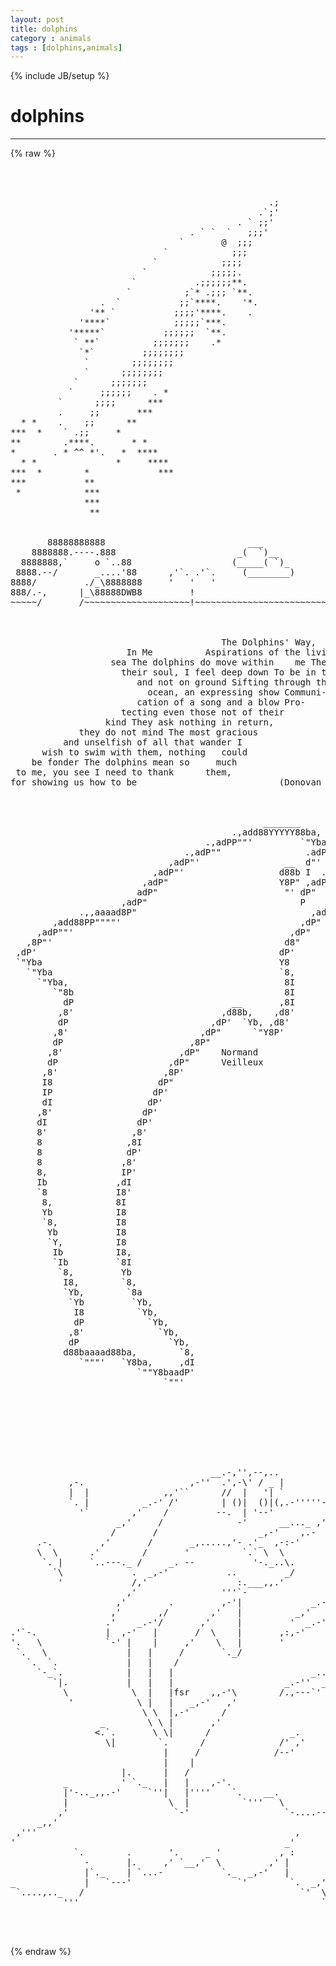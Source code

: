 ```yaml
---
layout: post
title: dolphins
category : animals
tags : [dolphins,animals]
---
```

{% include JB/setup %}
# dolphins
---
{% raw %}
<pre>



                                                 .;    
                                               .`;&#039;   
                                           . ` ;;&#039;   
                                  . ` `  `   ;;;&#039;   
                                `       @  ;;;     
                             `            ;;;   
                           `            ;;;;     
                         `            ;;;;;.    
                       `           .;;;;;;**.  
                      `          ;`* .;;; `**.     
                 .  `           ;;`****.    &#039;*.   
               &#039;** `           ;;;;&#039;****.    .   
             &#039;****`            ;;;;;`***.       
           &#039;*****`           ;;;;;;  `**.   
            ` **`          ;;;;;;;    .*  
             `*`         ;;;;;;;;        
              `        ;;;;;;;;         
              `      ;;;;;;;;         
            `      ;;;;;;;           
           `     ;;;;;;    . *             
         `      ;;;;      ***             
         .     ;;       ***            
  * *    .    ;;      **           
***  *    ` .;;     *              
**        .****.       * *                      
*       . * ^^ *&#039;.   *  ****                 
  * *               *     ****         
***  *        *             ***     
***           **                   
 *            ***                 
              ***        
               **     


       88888888888                           ___
    8888888.----.888                       _(  `)__
  8888888,`     o `..88                   (_____( `)_
 8888.--/       _....&#039;88      ,&#039;`. .&#039;`.     (________)
8888/         ./_\8888888     &#039;   &#039;   &#039;
888/.-,      |_\88888DWB8         !
~~~~~/       /~~~~~~~~~~~~~~~~~~~~!~~~~~~~~~~~~~~~~~~~~~~~~~



                                        The Dolphins&#039; Way,
                      In Me          Aspirations of the living
                   sea The dolphins do move within    me The aura of
                     their soul, I feel deep down To be in the water
                        and not on ground Sifting through the
                          ocean, an expressing show Communi-
                        cation of a song and a blow Pro-
                     tecting even those not of their
                  kind They ask nothing in return,
             they do not mind The most gracious
          and unselfish of all that wander I
      wish to swim with them, nothing   could
    be fonder The dolphins mean so     much
 to me, you see I need to thank      them,
for showing us how to be                           (Donovan 1997)



                                                _______
                                          .,add88YYYYY88ba,
                                     .,adPP&quot;&quot;&#039;         `&quot;Yba___,aaadYPPba,
                                 .,adP&quot;&quot;                .adP&quot;&quot;&quot;&quot;&#039;     .,Y8b
                              ,adP&quot;&#039;                __  d&quot;&#039;     .,ad8P&quot;&quot;Y8I
                           ,adP&quot;&#039;                  d88b I  .,adP&quot;&quot;&#039;   ,d8I&#039;
                         ,adP&quot;                     Y8P&quot; ,adP&quot;&#039;    .,adP&quot;&#039;
                        adP&quot;                        &quot;&#039; dP&quot;     ,adP&quot;&quot;&#039;
                     ,adP&quot;                             P    ,adP&quot;&#039;
             .,,aaaad8P&quot;                                 ,adP&quot;
        ,add88PP&quot;&quot;&quot;&quot;&#039;                                  ,dP&quot;
     ,adP&quot;&quot;&#039;                                         ,dP&quot;
   ,8P&quot;&#039;                                            d8&quot;
 ,dP&#039;                                              dP&#039;
 `&quot;Yba                                             Y8
   `&quot;Yba                                           `8,
     `&quot;Yba,                                         8I
        `&quot;8b                                        8I
          dP                              __       ,8I
         ,8&#039;                            ,d88b,    ,d8&#039;
         dP                           ,dP&#039;  `Yb, ,d8&#039;
        ,8&#039;                         ,dP&quot;      `&quot;Y8P&#039;
        dP                        ,8P&quot;
       ,8&#039;                      ,dP&quot;    Normand
       dP                     ,dP&quot;      Veilleux
      ,8&#039;                    ,8P&#039;
      I8                    dP&quot;
      IP                   dP&#039;
      dI                  dP&#039;
     ,8&#039;                 dP&#039;
     dI                 dP&#039;
     8&#039;                ,8&#039;
     8                ,8I
     8                dP&#039;
     8               ,8&#039;
     8,              IP&#039;
     Ib             ,dI
     `8             I8&#039;
      8,            8I
      Yb            I8
      `8,           I8
       Yb           I8
       `Y,          I8
        Ib          I8,
        `Ib         `8I
         `8,         Yb
          I8,        `8,
          `Yb,        `8a
           `Yb         `Yb,
            I8          `Yb,
            dP            `Yb,
           ,8&#039;              `Yb,
           dP                 `Yb,
          d88baaaad88ba,        `8,
             `&quot;&quot;&quot;&#039;   `Y8ba,     ,dI
                        `&quot;&quot;Y8baadP&#039;
                             `&quot;&quot;&#039;




                                                                ,.
                                                               /  \
                                                              /..-&#039;
                                                             .&#039;
                                      __.-,&#039;&#039;,--,..
           ,-.                    ,-&#039;&#039;  .&#039;,-\&#039; / _ |
           |  |              ,,&#039;``      //  |   &#039;| `
           `. |          _.-&#039; /&#039;        | ()|  ()|(,.-&#039;&#039;&#039;&#039;&#039;-.
             &#039;`        ,&#039;    /         --.  | &#039;--&#039;          /
                    _,&#039;     /              -&#039;      __..._ ,&#039;
                   /       /                   _,-&#039;    ,.-
     .-.         ,&#039;       /       _,.....,&#039;- .&#039;_  ,-:-&#039;
     \  \      .&#039;        /       &#039;          `.` \  \
      `. |     `..---._ /     _. --           &#039;-._..\.
        `\             .  _,-&#039;           ..         _/             _
         &#039;             /,&#039;                 :.___,,.&#039;            ,-&#039; |
                      ,&#039;                &#039;&#039;&#039;`-                ,,&#039;   /
                    ,&#039;        .         ,-&#039;|             _.-&#039;    ,&#039;
                   ,&#039;       ,/        ,&#039;   |          _,&#039;    _.-&#039;
                  .&#039;    _.-&#039;/       ,&#039;     |         &#039;  _.-&#039;&#039;
.&#039;`-.             |  ,-&#039;   |       /  \    |       ,:,-&#039;
&#039;.   \            `-&#039; |    |     ,&#039;    \   |       &#039;
 `.   \               |   |     /       `._/
   `.  `.             |   |    /
     `-_`.            |   |   |                          _..&#039;
        `|.           |   |   |                     _.-&#039;&#039;  _/
          \            \  |   |fsr    ,,-&#039;\        /.,---`&#039;
           &#039;            \ |   |   _,-&#039;   ,&#039;
                         \ \  |,-&#039;      /
                 _        \ \ |       ,&#039;
                &lt;.`.       \ \|      /               _.
                  \|        `.      /              /&#039; ,&#039;
                             |     /              /--&#039;
                             |    |
                     |.      |   /
          _          &#039; `._   |   |    ,-&#039;.
          |&#039;-.._,,.-&#039;     `&#039;&#039;|   |&#039;&#039;&#039;&#039;    `.    __.
          |                   \  |          `&#039;&#039;&#039;   \
         ,&#039;                    `-&#039;                  `-....--&#039;
     _,,&#039;                                                   `.
 ,&#039;&#039;&#039;                                                 ,       `-.--&#039;.
&#039;                                                   _&#039;
            `.        .       &#039;.     _ &#039;           , :
              -       |.     ,&#039; `__,&#039;  \         ,&#039; |
              |`._    | `...-           `._  _,-&#039;   |
_             |   `---&#039;                    `&#039;        `.  _,&#039;
 `....,.._   /                                         `&#039;  \       _,
          &#039;&#039;&#039;                                              `.___,,&#039;


 </pre>
{% endraw %}

